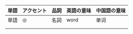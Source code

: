 | <ruby><span>単語</span><rt data-rt="たんご"></rt></ruby> | <ruby><span>アクセント</span><rt data-rt="あくせんと"></rt></ruby> | <ruby><span>品詞</span><rt data-rt="ひんし"></rt></ruby> | <ruby><span>英語</span><rt data-rt="えいご"></rt></ruby>の意味 | 中国語の<ruby><span>意味</span><rt data-rt="いみ"></rt></ruby> |
| -------------------------------------------------------- | ------------------------------------------------------------ | -------------------------------------------------------- | ------------------------------------------------------------ | ------------------------------------------------------------ |
| 単語                                                     | ◎                                                            | <ruby><span>名詞</span><rt data-rt="めいし"></rt></ruby> | word                                                         | 单词                                                         |
|                                                          |                                                              |                                                          |                                                              |                                                              |
|                                                          |                                                              |                                                          |                                                              |                                                              |

